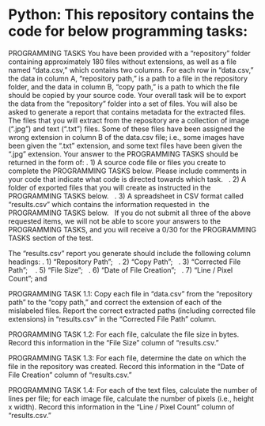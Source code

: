 # Python: This repository contains the code for below programming tasks:
PROGRAMMING TASKS
You have been provided with a “repository” folder containing approximately 180 files without extensions, as well as a file named “data.csv,” which contains two columns. For each row in “data.csv,” the data in column A, “repository path,” is a path to a file in the repository folder, and the data in column B, “copy path,” is a path to which the file should be copied by your source code. 
Your overall task will be to export the data from the “repository” folder into a set of files. You will also be asked to generate a report that contains metadata for the extracted files. 
The files that you will extract from the repository are a collection of image (“.jpg”) and text (“.txt”) files. Some of these files have been assigned the wrong extension in column B of the data.csv file; i.e., some images have been given the “.txt” extension, and some text files have been given the “.jpg” extension. 
Your answer to the PROGRAMMING TASKS should be returned in the form of: 
.	1)  A source code file or files you create to complete the PROGRAMMING TASKS below. Please include comments in your code that indicate what code is directed towards which task.  
.	2)  A folder of exported files that you will create as instructed in the PROGRAMMING TASKS below.  
.	3)  A spreadsheet in CSV format called “results.csv” which contains the information requested in  the PROGRAMMING TASKS below.  
If you do not submit all three of the above requested items, we will not be able to score your answers to the PROGRAMMING TASKS, and you will receive a 0/30 for the PROGRAMMING TASKS section of the test. 

The “results.csv” report you generate should include the following column headings: 
.	1)  “Repository Path”;  
.	2)  “Copy Path”;  
.	3)  “Corrected File Path”;   
.	5)  “File Size”;  
.	6)  “Date of File Creation”;  
.	7)  “Line / Pixel Count”; and  

PROGRAMMING TASK 1.1: Copy each file in “data.csv” from the “repository path” to the “copy path,” and correct the extension of each of the mislabeled files. Report the correct extracted paths (including corrected file extensions) in “results.csv” in the “Corrected File Path” column.  

PROGRAMMING TASK 1.2: For each file, calculate the file size in bytes. Record this information in the “File Size” column of “results.csv.” 

PROGRAMMING TASK 1.3: For each file, determine the date on which the file in the repository was created. Record this information in the “Date of File Creation” column of “results.csv.” 

PROGRAMMING TASK 1.4: For each of the text files, calculate the number of lines per file; for each image file, calculate the number of pixels (i.e., height x width). Record this information in the “Line / Pixel Count” column of “results.csv.” 
